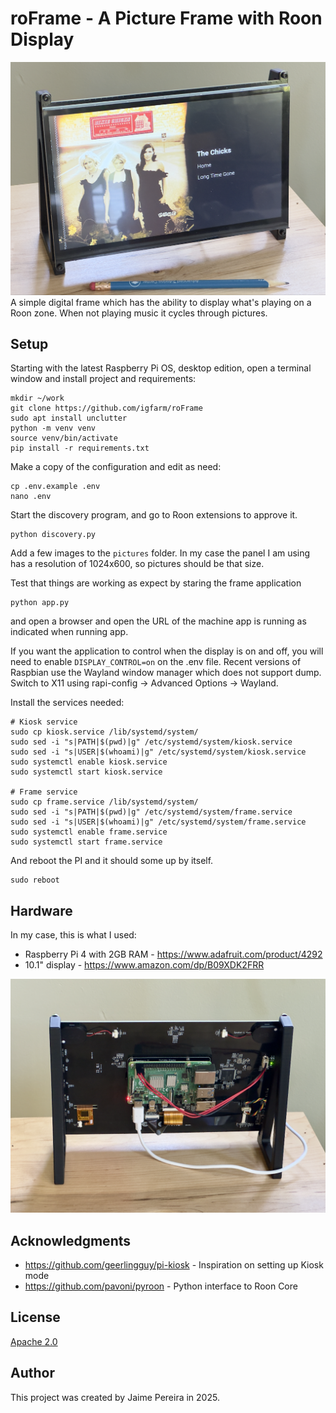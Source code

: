 # roFrame - A Picture Frame with Roon Display

![roFrame](assets/pic1.png)
A simple digital frame which has the ability to display what's playing on a Roon zone. When not playing music it cycles through pictures.

## Setup

Starting with the latest Raspberry Pi OS, desktop edition, open a terminal window and install project and requirements:

    mkdir ~/work
    git clone https://github.com/igfarm/roFrame
    sudo apt install unclutter
    python -m venv venv
    source venv/bin/activate
    pip install -r requirements.txt

Make a copy of the configuration and edit as need:

    cp .env.example .env
    nano .env

Start the discovery program, and go to Roon extensions to approve it.

    python discovery.py

Add a few images to the `pictures` folder. In my case the panel I am using has a resolution of 1024x600, so pictures should be that size.

Test that things are working as expect by staring the frame application

    python app.py

and open a browser and open the URL of the machine app is running as indicated when running app.

If you want the application to control when the display is on and off, you will need to enable `DISPLAY_CONTROL=on` on the .env file. Recent versions of Raspbian use the Wayland window manager which does not support dump. Switch to X11 using rapi-config -> Advanced Options -> Wayland.

Install the services needed:

    # Kiosk service
    sudo cp kiosk.service /lib/systemd/system/
    sudo sed -i "s|PATH|$(pwd)|g" /etc/systemd/system/kiosk.service
    sudo sed -i "s|USER|$(whoami)|g" /etc/systemd/system/kiosk.service
    sudo systemctl enable kiosk.service
    sudo systemctl start kiosk.service

    # Frame service
    sudo cp frame.service /lib/systemd/system/
    sudo sed -i "s|PATH|$(pwd)|g" /etc/systemd/system/frame.service
    sudo sed -i "s|USER|$(whoami)|g" /etc/systemd/system/frame.service
    sudo systemctl enable frame.service
    sudo systemctl start frame.service

And reboot the PI and it should some up by itself.

    sudo reboot

## Hardware

In my case, this is what I used:

- Raspberry Pi 4 with 2GB RAM - https://www.adafruit.com/product/4292
- 10.1" display - https://www.amazon.com/dp/B09XDK2FRR

![roFrame back](assets/pic2.png)

## Acknowledgments

- https://github.com/geerlingguy/pi-kiosk - Inspiration on setting up Kiosk mode
- https://github.com/pavoni/pyroon - Python interface to Roon Core

## License

[Apache 2.0](LICENSE)

## Author

This project was created by Jaime Pereira in 2025.
